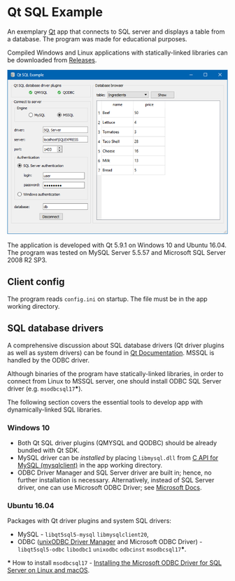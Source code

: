 # Qt SQL Example

An exemplary [Qt](https://www.qt.io/) app that connects to SQL server and displays a table from a database. The program was made for educational purposes.

Compiled Windows and Linux applications with statically-linked libraries can be downloaded from [Releases](https://github.com/andre-wojtowicz/qt-sql-example/releases).

![](screenshot.png)

The application is developed with Qt 5.9.1 on Windows 10 and Ubuntu 16.04.
The program was tested on MySQL Server 5.5.57 and Microsoft SQL Server 2008 R2 SP3.

## Client config

The program reads `config.ini` on startup. The file must be in the app working directory.

## SQL database drivers

A comprehensive discussion about SQL database drivers (Qt driver plugins as well as system drivers) can be found in [Qt Documentation](https://doc.qt.io/qt-5/sql-driver.html). MSSQL is handled by the ODBC driver.

Although binaries of the program have statically-linked libraries, in order to connect from Linux to MSSQL server, one should install ODBC SQL Server driver (e.g. `msodbcsql17`__*__).

The following section covers the essential tools to develop app with dynamically-linked SQL libraries.

### Windows 10

* Both Qt SQL driver plugins (QMYSQL and QODBC) should be already bundled with Qt SDK.
* MySQL driver can be *installed* by placing `libmysql.dll` from [C API for MySQL (mysqlclient)](https://dev.mysql.com/downloads/connector/c/) in the app working directory.
* ODBC Driver Manager and SQL Server driver are built in; hence, no further installation is necessary. Alternatively, instead of SQL Server driver, one can use Microsoft ODBC Driver; see [Microsoft Docs](https://docs.microsoft.com/en-us/sql/connect/odbc/windows/microsoft-odbc-driver-for-sql-server-on-windows).

### Ubuntu 16.04

Packages with Qt driver plugins and system SQL drivers:

* MySQL - `libqt5sql5-mysql` `libmysqlclient20`,
* ODBC ([unixODBC Driver Manager](http://www.unixodbc.org) and Microsoft ODBC Driver) - `libqt5sql5-odbc` `libodbc1` `unixodbc` `odbcinst` `msodbcsql17`__*__.

__*__ How to install `msodbcsql17` - [Installing the Microsoft ODBC Driver for SQL Server on Linux and macOS](https://docs.microsoft.com/en-us/sql/connect/odbc/linux-mac/installing-the-microsoft-odbc-driver-for-sql-server).
